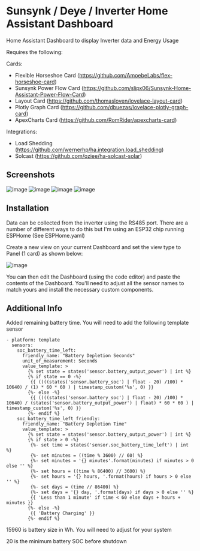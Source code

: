 # Sunsynk / Deye / Inverter Home Assistant Dashboard
Home Assistant Dashboard to display Inverter data and Energy Usage

Requires the following: 

Cards:

 - Flexible Horseshoe Card (https://github.com/AmoebeLabs/flex-horseshoe-card)
 - Sunsynk Power Flow Card (https://github.com/slipx06/Sunsynk-Home-Assistant-Power-Flow-Card)
 - Layout Card (https://github.com/thomasloven/lovelace-layout-card)
 - Plotly Graph Card (https://github.com/dbuezas/lovelace-plotly-graph-card)
 - ApexCharts Card (https://github.com/RomRider/apexcharts-card)

Integrations:

 - Load Shedding (https://github.com/wernerhp/ha.integration.load_shedding)
 - Solcast (https://github.com/oziee/ha-solcast-solar)

## Screenshots

![image](https://github.com/slipx06/Sunsynk-Home-Assistant-Dash/assets/7227275/269cde5f-30db-4de8-8ad1-6a2b0d31799b)
![image](https://github.com/slipx06/Sunsynk-Home-Assistant-Dash/assets/7227275/7ca741c1-faff-45cd-9f20-34010c4c5a5f)
![image](https://github.com/slipx06/Sunsynk-Home-Assistant-Dash/assets/7227275/af72d28b-540a-452f-998c-7f9f7c2ca2a8)
![image](https://github.com/slipx06/Sunsynk-Home-Assistant-Dash/assets/7227275/4678322f-b977-4da1-af58-feca7115c527)

## Installation
Data can be collected from the inverter using the RS485 port. There are a number of different ways to do this but I'm using an ESP32 chip running ESPHome (See ESPHome.yaml)

Create a new view on your current Dashboard and set the view type to Panel (1 card) as shown below:

![image](https://user-images.githubusercontent.com/7227275/223527428-b4508e6c-cf2d-473a-b63c-ffad11d2630d.png)

You can then edit the Dashboard (using the code editor) and paste the contents of the Dashboard.
You'll need to adjust all the sensor names to match yours and install the necessary custom components. 

## Additional Info
Added remaining battery time. You will need to add the following template sensor

```
- platform: template
  sensors:      
    soc_battery_time_left:
      friendly_name: "Battery Depletion Seconds"
      unit_of_measurement: Seconds
      value_template: >
        {% set state = states('sensor.battery_output_power') | int %}
        {% if state == 0 -%}
         {{ ((((states('sensor.battery_soc') | float - 20) /100) * 10640) / (1) * 60 * 60 ) | timestamp_custom('%s', 0) }}
        {%- else -%}
         {{ ((((states('sensor.battery_soc') | float - 20) /100) * 10640) / (states('sensor.battery_output_power') | float) * 60 * 60 ) | timestamp_custom('%s', 0) }}
        {%- endif %}
    soc_battery_time_left_friendly:
      friendly_name: "Battery Depletion Time"
      value_template: >
        {% set state = states('sensor.battery_output_power') | int %}
        {% if state > 0 -%}
         {%- set time = states('sensor.soc_battery_time_left') | int %}
         {%- set minutes = ((time % 3600) // 60) %}
         {%- set minutes = '{} minutes'.format(minutes) if minutes > 0 else '' %}
         {%- set hours = ((time % 86400) // 3600) %}
         {%- set hours = '{} hours, '.format(hours) if hours > 0 else '' %}
         {%- set days = (time // 86400) %}
         {%- set days = '{} day, '.format(days) if days > 0 else '' %}
         {{ 'Less than 1 minute' if time < 60 else days + hours + minutes }}
        {%- else -%}
         {{ 'Battery Charging' }}
        {%- endif %}
```  

15960 is battery size in Wh. You will need to adjust for your system

20 is the minimum battery SOC before shutdown
